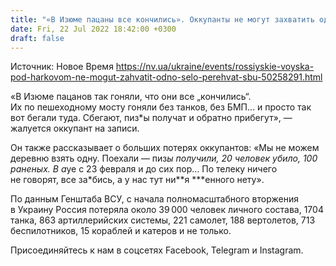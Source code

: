 ```yaml
---
title: "«В Изюме пацаны все кончились». Оккупанты не могут захватить одно село в Харьковской области — перехват"
date: Fri, 22 Jul 2022 18:42:00 +0300
draft: false
---
```

Источник: Новое Время https://nv.ua/ukraine/events/rossiyskie-voyska-pod-harkovom-ne-mogut-zahvatit-odno-selo-perehvat-sbu-50258291.html


«В Изюме пацанов так гоняли, что они все „кончились“. Их по пешеходному мосту гоняли без танков, без БМП… и просто так вот бегали туда. Сбегают, пиз*ы получат и обратно прибегут», — жалуется оккупант на записи.

Он также рассказывает о больших потерях оккупантов: «Мы не можем деревню взять одну. Поехали — пиз*ы получили, 20 человек убило, 100 раненых. В а*уе с 23 февраля и до сих пор… По телеку ничего не говорят, все за*бись, а у нас тут ни**я ***енного нету».

По данным Генштаба ВСУ, с начала полномасштабного вторжения в Украину Россия потеряла около 39 000 человек личного состава, 1704 танка, 863 артиллерийских системы, 221 самолет, 188 вертолетов, 713 беспилотников, 15 кораблей и катеров и не только.

Присоединяйтесь к нам в соцсетях Facebook, Telegram и Instagram.
